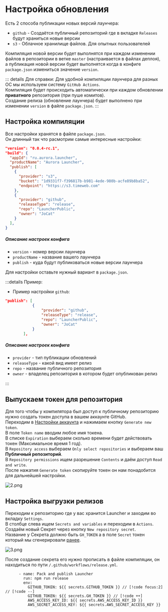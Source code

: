 # Настройка обновления

Есть 2 способа публикации новых версий лаунчера:

- `github` - Создаётся публичный репозиторий где в вкладке `Releases` будут храниться новые версии
- `s3` - Облачное хранилище файлов. Для опытных пользователей

Компиляция новой версии будет выполнятся при каждом изменении файлов в репозитории в ветке `master` (настраивается в файлах деплоя), а публикация новой версии будет выполнятся когда в конфиге `package.json` измениться значение `version`.

::: details Для справки:
Для удобной компиляции лаунчера для разных ОС мы используем систему `GitHub Actions`.  
Компиляция будет происходить автоматически при каждом обновлении **приватного** репозитория (при пуше комитов).  
Создание релиза (обновление лаунчера) будет выполнено при изменении `version` в файле `package.json`.
:::

## Настройка компиляции

Все настройки хранятся в файле `package.json`.  
Он длинный так что расмотрим самые интересные настройки:

```json
"version": "0.0.4-rc.1",
"build": {
  "appId": "ru.aurora.launcher",
  "productName": "Aurora Launcher",
  "publish": [
    {
      "provider": "s3",
      "bucket": "1d9331f7-f396817b-b981-4ede-980b-acfe89b8ba52",
      "endpoint": "https://s3.timeweb.com"
    },
    {
      "provider": "github",
      "releaseType": "release",
      "repo": "LauncherPublic",
      "owner": "JoCat"
    }
  ],
}
```

##### Описание настроек конфига

- `version` - номер версии лаунчера
- `productName` - название вашего лаунчера
- `publish` - куда будут публиковаться новые версии лаунчера

Для настройки оставьте нужный вариант в `package.json`.

:::details Пример:

- Пример настройки `github`:

```json
"publish": [
            {
                "provider": "github",
                "releaseType": "release",
                "repo": "LauncherPublic",
                "owner": "JoCat"
            }
        ],
```

##### Описание настроек конфига

- `provider` - тип публикации обновлений
- `releaseType` - какой вид имеет релиз
- `repo` - название публичного репозитория
- `owner` - владелец репозитория в котором будет опубликован релиз

:::

## Выпускаем токен для репозитория

Для того чтобы у компилятора был доступ к публичному репозиторию нужно создать токен доступа в вашем аккаунте GitHub.  
Переходим в [Настройки аккаунта](https://github.com/settings/tokens?type=beta) и нажимаем кнопку `Generate new token`.  
В поле `Token name` вводим любое имя токена.  
В списке `Expiration` выбераем сколько времени будет действовать токен (Максимальное время 1 год).  
В `Repository access` выбераем `Only select repositories` и выбераем ваш **Публичный репозиторий**.  
В `Repository permissions` ищем разрешение `Contents` и даём доступ `Read and write`.  
После нажатия `Generate token` скопируйте токен он нам понадобится для дальнейшей настройки.

![2.png](/foto-github/2.png)

## Настройка выгрузки релизов

Переходим к репозиторию где у вас хранится Launcher и заходим во вкладку `Settings`.  
В столбце слева ищем `Secrets and variables` и переходим в `Actions`.  
Создаём новый Секрет через кнопку `New repository secret`.  
Название у Секрета должно быть `GH_TOKEN` а в поле `Secret` токен который мы сгенерировали [ранее](#выпускаем-токен-для-репозитория).

![3.png](/foto-github/3.png)

После создание секрета его нужно прописать в файле компиляции, он находиться по пути `/.github/workflows/release.yml`.

```yaml:line-numbers=45
      - name: Pack and publish Launcher
        run: npm run release
        env:
          GITHUB_TOKEN: ${{ secrets.GITHUB_TOKEN }} // [!code focus:2] // [!code --]
          GITHUB_TOKEN: ${{ secrets.GH_TOKEN }} // [!code ++]
          AWS_ACCESS_KEY_ID: ${{ secrets.AWS_ACCESS_KEY_ID }}
          AWS_SECRET_ACCESS_KEY: ${{ secrets.AWS_SECRET_ACCESS_KEY }}
```
